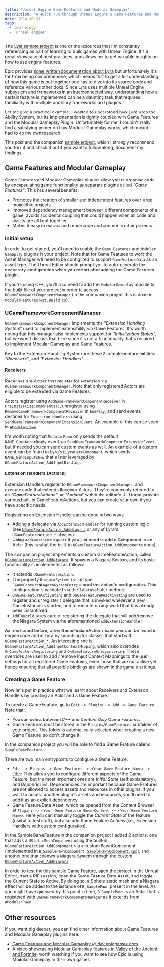 ```yaml
---
title: 'Unreal Engine Game Features and Modular Gameplay'
description: "A quick run through Unreal Engine's Game Features and Modular Gameplay"
date: 2024-10-31
tags:
  - technology
  - 'unreal engine'
---
```


The [Lyra sample project](https://dev.epicgames.com/community/learning/paths/Z4/lyra-starter-game) is one of the resources that I'm constantly referencing as part of learning to build games with Unreal Engine. It's a great showcase of best practices, and allows me to get valuable insights on how to use engine features.

Epic provides [some written documentation about Lyra](https://dev.epicgames.com/documentation/en-us/unreal-engine/lyra-sample-game-in-unreal-engine?application_version=5.0) but unfortunately it's far from being comprehensive, which means that to get a full understanding of how this game is put together one has to dive into its source code and reference various other docs. Since Lyra uses multiple Unreal Engine subsystem and frameworks in an interconnected way, understanding how a certain feature is implemented can be a daunting task that requires familiarity with multiple ancyllary frameworks and plugins.

Let me give a practical example: I wanted to understand how Lyra uses the Ability System, but its implementation is tightly coupled with Game Features and the Modular Gameplay Plugin. Unfortunately for me, I couldn't really find a satisfying primer on how Modular Gameplay works, which meant I had to do my own research.

This post and the companion [sample project](https://github.com/guidorota/UE5_ModularFeaturesTest), which I strongly recommend you fork it and check it out if you want to follow along, document my findings.


## Game Features and Modular Gameplay

Game Features and Modular Gameplay plugins allow you to organise code by encapsulating game functionality as separate plugins called _"Game Features"_. This has several benefits:
* Promotes the creation of smaller and independent features over large monolithic projects.
* Improved dependency management between different components of a game, avoids accidental coupling that could happen when all code and assets are all kept together.
* Makes it easy to extract and reuse code and content in other projects.


### Initial setup

In order to get started, you'll need to enable the `Game Features` and `Modular Gameplay` plugins in your project. Note that for Game Features to work the Asset Manager will need to be configured to support `GameFeatureData` as an asset type. The Unreal Editor should prompt you to auto-generate the necessary configuration when you restart after adding the Game Features plugin.

If you're using C++, you'll also need to add the `ModularGameplay` module to the build file of your project in order to access `UGameFrameworkComponentManager` (in the companion project this is done in [`ModularFeaturesTest.Build.cs`](https://github.com/guidorota/UE5_ModularFeaturesTest/blob/main/Source/ModularFeaturesTest/ModularFeaturesTest.Build.cs#L11)).


### UGameFrameworkComponentManager

`UGameFrameworkComponentManager` implements the _"Extension Handling System"_ used to implement extensibility via Game Features. It's worth noting that this manager also implements support for _"Initialization States"_, but we won't discuss that here since it's not a functionality that's required to implement Modular Gameplay and Game Features.

Key to the Extension Handling System are these 2 complementary entities: _"Receivers"_, and _"Extension Handlers"_.


#### Receivers

Receivers are Actors that register for extension via `UGameFrameworkComponentManager`. Note that only registered Actors are eligible to be extended via Game Features.

Actors register using `AddGameFrameworkComponentReceiver` in `PreInitializeComponents()`, unregister using `RemoveGameFrameworkComponentReceiver` in `EndPlay`, and send events destined for `Extension Handlers` using `SendGameFrameworkComponentExtensionEvent`. An example of this can be seen in [`AModularPawn`](https://github.com/guidorota/UE5_ModularFeaturesTest/blob/main/Source/ModularFeaturesTest/Private/ModularGameplayActorBase/ModularPawn.cpp).

It's worth noting that `ModularPawn` only sends the default `NAME_GameActorReady` event via `SendGameFrameworkComponentExtensionEvent`, but if needed you can send custom events as well. An example of a custom event can be found in Lyra's `ULyraHeroComponent`, which sends `NAME_BindInputsNow` that's later leveraged by `UGameFeatureAction_AddInputBinding`.


#### Extension Handlers (Actions)

Extension Handlers register to `UGameFrameworkComponentManager`, and execute code that extends Receiver Actors. They're commonly referred to as _"GameFeatureActions"_, or _"Actions"_ within the editor's UI. Unreal provide various built-in GameFeatureActions, but you can create your own if you have specific needs.

Registering an Extension Handler can be done in two ways:
* Adding a delegate via `AddExtensionHandler` for running custom logic (see [`UGameFeatureAction_AddNiagara`](https://github.com/guidorota/UE5_ModularFeaturesTest/blob/main/Source/ModularFeaturesTest/Private/GameFeatures/GameFeatureAction_AddNiagara.cpp) or any of Lyra's `UGameFeatureAction_*` classes).
* Using `AddComponentRequest` if you just need to add a Component to an Actor (this is what the built-in `UGameFeatureAction_AddComponents` does).

The companion project implements a custom GameFeatureAction, called [`UGameFeatureAction_AddNiagara`](https://github.com/guidorota/UE5_ModularFeaturesTest/blob/main/Source/ModularFeaturesTest/Private/GameFeatures/GameFeatureAction_AddNiagara.cpp). It spawns a Niagara System, and its basic functionality is implemented as follows:
* It extends `UGameFeatureAction`.
* The property `NiagaraSystemList` of type `FGameFeatureNiagaraSystemEntry` stored the Action's configuration. This configuration is validated via the `IsDataValid()` method.
* `OnGameFeatureActivating` and `OnGameFeatureDeactivating` are used to register and unregister a delegate that is invoked whenever a new GameInstance is started, and to execute on any world that has already been instantiated.
* `AddToWorld` takes care of registering the delegate that will add/remove the Niagara System via the aforementioned `AddExtensionHandler`.

As mentioned before, other GameFeatureActions examples can be found in engine code and in Lyra by searching for classes that start with `UGameFeatureAction_*`. An interesting one is `UGameFeatureAction_AddInputContextMapping`, which also overrides `OnGameFeatureRegistering` and `OnGameFeatureUnregistering`. These overrides are used to add / remove Input Context Mappings to the user settings for all registered Game Features, even those that are not active yet, hence ensuring that all possible bindings are shown in the game's settings.


### Creating a Game Feature

Now let's put in practice what we learnt about Receivers and Extension Handlers by creating an Actor and a Game Feature.

To create a Game Feature, go to `Edit -> Plugins -> Add -> Game Feature`. Note that:
* You can select between _C++_ and _Content Only_ Game Features.
* Game Features must be stored in the `Plugins/GameFeatures` subfolder of your project. This folder is automatically selected when creating a new Game Feature, so don't change it.

In the companion project you will be able to find a Game Feature callend `SampleGameFeature`.

There are two main entrypoints to configure a Game Feature:
* `Edit -> Plugins -> Game Features -> <Your Game Feature Name> -> Edit`: This allows you to configure different aspects of the Game Feature, but the most important ones are _Initial State_ (self explanatory), and _Dependecies_. Dependencies are important because Game Features are not allowed to access assets and resources in other plugins. If you want to access another plugin's assets and resources, you'll need to add it as an explicit dependency.
* Game Feature Data Asset, which be opened from the Content Browser at `Plugins -> <Your Game Feature Name>Content -> <Your Game Feature Name>`. Here you can manually toggle the _Current State_ of the feature (useful to test stuff), but also add Game Feature _Actions_ (i.e., Extension Handlers with custom configuration).

In the SampleGameFeature in the companion project I added 2 actions: one that adds a `UStaticMeshComponent` using the built-in `UGameFeatureAction_AddComponent` via a custom PawnComponent (implemented in `B_SamplePawnComponent`, [`SamplePawnComponent.cpp`](https://github.com/guidorota/UE5_ModularFeaturesTest/blob/main/Plugins/GameFeatures/SampleGameFeature/Source/SampleGameFeatureRuntime/Private/Components/SamplePawnComponent.cpp)), and another one that spanws a Niagara System through the custom [`UGameFeatureAction_AddNiagara`](https://github.com/guidorota/UE5_ModularFeaturesTest/blob/main/Source/ModularFeaturesTest/Private/GameFeatures/GameFeatureAction_AddNiagara.cpp).

In order to test the this sample Game Feature, open the project in the Unreal Editor, start a PIE session, open the Game Feature Data Asset, and toggle the Current State to Active. By doing so, a Sphere static mesh and a Niagara effect will be added to the instance of `B_SamplePawn` present in the level. As you might have guessed by this point in time, `B_SamplePawn` is an Actor that's registered with `UGameFrameworkComponentManager` as it extends from `AModularPawn`.



## Other resources

If you want dig deeper, you can find other information about Game Features and Modular Gameplay plugins here:
* [Game Features and Modular Gameplay @ dev.epicgames.com](https://dev.epicgames.com/documentation/en-us/unreal-engine/game-features-and-modular-gameplay-in-unreal-engine)
* [A video showcasing Modular Gameplay features in Valley of the Ancient and Fortnite](https://www.youtube.com/watch?v=7F28p564kuY&ab_channel=UnrealEngine), worth watching if you want to see how Epic is using Modular Gameplay in their own games